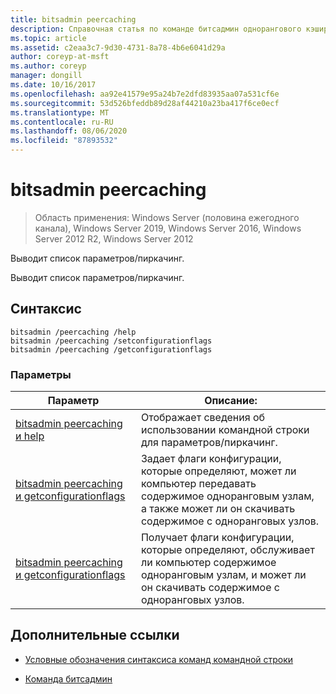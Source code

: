 ```yaml
---
title: bitsadmin peercaching
description: Справочная статья по команде битсадмин однорангового кэширования, в которой перечислены параметры/пиркачинг.
ms.topic: article
ms.assetid: c2eaa3c7-9d30-4731-8a78-4b6e6041d29a
author: coreyp-at-msft
ms.author: coreyp
manager: dongill
ms.date: 10/16/2017
ms.openlocfilehash: aa92e41579e95a24b7e2dfd83935aa07a531cf6e
ms.sourcegitcommit: 53d526bfeddb89d28af44210a23ba417f6ce0ecf
ms.translationtype: MT
ms.contentlocale: ru-RU
ms.lasthandoff: 08/06/2020
ms.locfileid: "87893532"
---
```

# <a name="bitsadmin-peercaching"></a>bitsadmin peercaching

> Область применения: Windows Server (половина ежегодного канала), Windows Server 2019, Windows Server 2016, Windows Server 2012 R2, Windows Server 2012

Выводит список параметров/пиркачинг.

Выводит список параметров/пиркачинг.

## <a name="syntax"></a>Синтаксис

```
bitsadmin /peercaching /help
bitsadmin /peercaching /setconfigurationflags
bitsadmin /peercaching /getconfigurationflags
```

### <a name="parameters"></a>Параметры

| Параметр | Описание: |
| -------------- | -------------- |
| [bitsadmin peercaching и help](bitsadmin-peercaching-and-help.md) | Отображает сведения об использовании командной строки для параметров/пиркачинг.|
| [bitsadmin peercaching и getconfigurationflags](bitsadmin-peercaching-and-setconfigurationflags.md) | Задает флаги конфигурации, которые определяют, может ли компьютер передавать содержимое одноранговым узлам, а также может ли он скачивать содержимое с одноранговых узлов. |
| [bitsadmin peercaching и getconfigurationflags](bitsadmin-peercaching-and-getconfigurationflags.md) | Получает флаги конфигурации, которые определяют, обслуживает ли компьютер содержимое одноранговым узлам, и может ли он скачивать содержимое с одноранговых узлов. |

## <a name="additional-references"></a>Дополнительные ссылки

- [Условные обозначения синтаксиса команд командной строки](command-line-syntax-key.md)

- [Команда битсадмин](bitsadmin.md)
